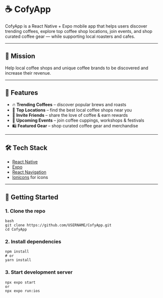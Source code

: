 # ☕ CofyApp

CofyApp is a React Native + Expo mobile app that helps users discover trending coffees, explore top coffee shop locations, join events, and shop curated coffee gear — while supporting local roasters and cafes.  

---

## 🎯 Mission
Help local coffee shops and unique coffee brands to be discovered and increase their revenue.  

---

## 📱 Features
- 🔥 **Trending Coffees** – discover popular brews and roasts  
- 📍 **Top Locations** – find the best local coffee shops near you  
- 🎁 **Invite Friends** – share the love of coffee & earn rewards  
- 📅 **Upcoming Events** – join coffee cuppings, workshops & festivals  
- 🛍️ **Featured Gear** – shop curated coffee gear and merchandise  

---

## 🛠️ Tech Stack
- [React Native](https://reactnative.dev/)  
- [Expo](https://expo.dev/)  
- [React Navigation](https://reactnavigation.org/)  
- [Ionicons](https://ionic.io/ionicons) for icons  

---

## 🚀 Getting Started

### 1. Clone the repo
```
bash
git clone https://github.com/USERNAME/CofyApp.git
cd CofyApp
```


### 2. Install dependencies
```
npm install
# or
yarn install
```

### 3. Start development server
```
npx expo start
or
npx expo run:ios
```